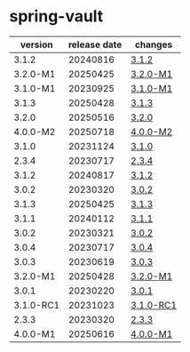 # spring-vault	


|version|release date|changes|
|---|---|---|
|3.1.2|20240816|[3.1.2](./3.1.2-20240816.md)|
|3.2.0-M1|20250425|[3.2.0-M1](./3.2.0-M1-20250425.md)|
|3.1.0-M1|20230925|[3.1.0-M1](./3.1.0-M1-20230925.md)|
|3.1.3|20250428|[3.1.3](./3.1.3-20250428.md)|
|3.2.0|20250516|[3.2.0](./3.2.0-20250516.md)|
|4.0.0-M2|20250718|[4.0.0-M2](./4.0.0-M2-20250718.md)|
|3.1.0|20231124|[3.1.0](./3.1.0-20231124.md)|
|2.3.4|20230717|[2.3.4](./2.3.4-20230717.md)|
|3.1.2|20240817|[3.1.2](./3.1.2-20240817.md)|
|3.0.2|20230320|[3.0.2](./3.0.2-20230320.md)|
|3.1.3|20250425|[3.1.3](./3.1.3-20250425.md)|
|3.1.1|20240112|[3.1.1](./3.1.1-20240112.md)|
|3.0.2|20230321|[3.0.2](./3.0.2-20230321.md)|
|3.0.4|20230717|[3.0.4](./3.0.4-20230717.md)|
|3.0.3|20230619|[3.0.3](./3.0.3-20230619.md)|
|3.2.0-M1|20250428|[3.2.0-M1](./3.2.0-M1-20250428.md)|
|3.0.1|20230220|[3.0.1](./3.0.1-20230220.md)|
|3.1.0-RC1|20231023|[3.1.0-RC1](./3.1.0-RC1-20231023.md)|
|2.3.3|20230320|[2.3.3](./2.3.3-20230320.md)|
|4.0.0-M1|20250616|[4.0.0-M1](./4.0.0-M1-20250616.md)|
